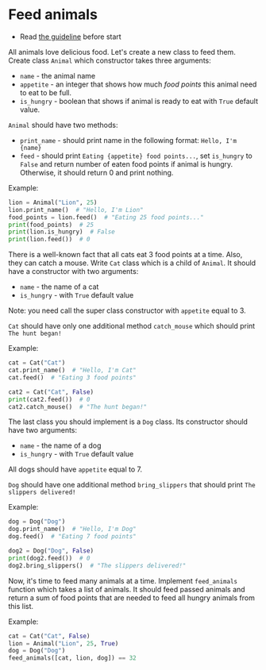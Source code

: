 # Feed animals

- Read [the guideline](https://github.com/mate-academy/py-task-guideline/blob/main/README.md) before start

All animals love delicious food. Let's create a new class to feed them.
Create class `Animal` which constructor takes three arguments:
* `name` - the animal name
* `appetite` - an integer that shows how much *food points* this animal need to eat to be full.
* `is_hungry` - boolean that shows if animal is ready to eat with `True` default value.

`Animal` should have two methods:
* `print_name` - should print name in the following format: `Hello, I'm {name}`
* `feed` - should print `Eating {appetite} food points...`, 
set `is_hungry` to `False` and return number of eaten food points if animal is hungry.
Otherwise, it should return 0 and print nothing.

Example:
```python
lion = Animal("Lion", 25)
lion.print_name()  # "Hello, I'm Lion"
food_points = lion.feed()  # "Eating 25 food points..."
print(food_points)  # 25
print(lion.is_hungry)  # False
print(lion.feed())  # 0
```

There is a well-known fact that all cats eat 3 food points at a time.
Also, they can catch a mouse.
Write `Cat` class which is a child of `Animal`. 
It should have a constructor with two arguments:
* `name` - the name of a cat
* `is_hungry` - with `True` default value

Note: you need call the super class constructor with `appetite` equal to 3.

`Cat` should have only one additional method `catch_mouse` which should print 
`The hunt began!`

Example:
```python
cat = Cat("Cat")
cat.print_name()  # "Hello, I'm Cat"
cat.feed()  # "Eating 3 food points"

cat2 = Cat("Cat", False)
print(cat2.feed())  # 0
cat2.catch_mouse()  # "The hunt began!"
```

The last class you should implement is a `Dog` class.
Its constructor should have two arguments:
* `name` - the name of a dog
* `is_hungry` - with `True` default value

All dogs should have `appetite` equal to 7.

`Dog` should have one additional method `bring_slippers` that should print
`The slippers delivered!`

Example:
```python
dog = Dog("Dog")
dog.print_name()  # "Hello, I'm Dog"
dog.feed()  # "Eating 7 food points"

dog2 = Dog("Dog", False)
print(dog2.feed())  # 0
dog2.bring_slippers()  # "The slippers delivered!"
```

Now, it's time to feed many animals at a time.
Implement `feed_animals` function which takes a list of animals. 
It should feed passed animals and return a sum of food points that are needed to feed all hungry
animals from this list.

Example:
```python
cat = Cat("Cat", False)
lion = Animal("Lion", 25, True)
dog = Dog("Dog")
feed_animals([cat, lion, dog]) == 32
```
